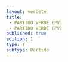 ```yaml
---
layout: verbete
title:
 - PARTIDO VERDE (PV)
 - PARTIDO VERDE (PV)
published: true
edition: 1  
type: T
subtype: Partido
---
```


